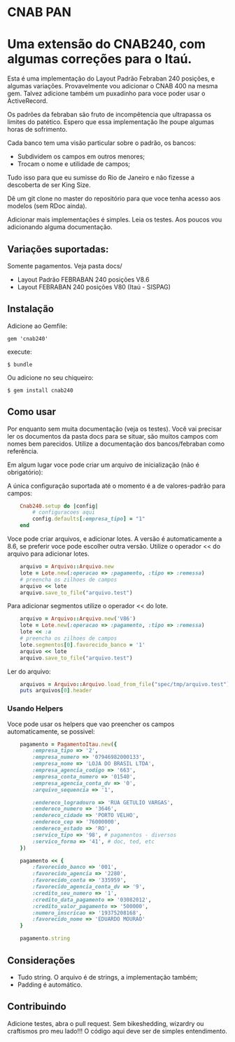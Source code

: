 # CNAB PAN

Uma extensão do CNAB240, com algumas correções para o Itaú.
=======================================================


Esta é uma implementação do Layout Padrão Febraban 240 posições, e algumas variações. Provavelmente vou adicionar o CNAB 400 na mesma gem. Talvez adicione também um puxadinho para voce poder usar o ActiveRecord.


Os padrões da febraban são fruto de incompêtencia que ultrapassa os limites do patético. Espero que essa implementação lhe poupe algumas horas de sofrimento. 

Cada banco tem uma visão particular sobre o padrão, os bancos:

- Subdividem os campos em outros menores;
- Trocam o nome e utilidade de campos;

Tudo isso para que eu sumisse do Rio de Janeiro e não fizesse a descoberta de ser King Size.

Dê um git clone no master do repositório para que voce tenha acesso aos modelos (sem RDoc ainda).


Adicionar mais implementações é simples. Leia os testes. Aos poucos vou adicionando alguma documentação.


## Variações suportadas:

Somente pagamentos. Veja pasta docs/ 

- Layout Padrão FEBRABAN 240 posições V8.6 
- Layout FEBRABAN 240 posições V80 (Itaú - SISPAG)


## Instalação

Adicione ao Gemfile:

    gem 'cnab240'

execute:

    $ bundle

Ou adicione no seu chiqueiro:

    $ gem install cnab240

## Como usar

Por enquanto sem muita documentação (veja os testes). Você vai precisar ler os documentos da pasta docs para se situar, são muitos campos com nomes bem parecidos. Utilize a documentação dos bancos/febraban como referência.


Em algum lugar voce pode criar um arquivo de inicialização (não é obrigatório):

A única configuração suportada até o momento é a de valores-padrão para campos:

```ruby
	Cnab240.setup do |config|
		# configuracoes aqui
		config.defaults[:empresa_tipo] = "1"
	end
```

Voce pode criar arquivos, e adicionar lotes. A versão é automaticamente a 8.6, se preferir voce pode escolher outra versão. Utilize o operador << do arquivo para adicionar lotes.

```ruby
	arquivo = Arquivo::Arquivo.new
	lote = Lote.new(:operacao => :pagamento, :tipo => :remessa)
	# preencha os zilhoes de campos
	arquivo << lote
	arquivo.save_to_file("arquivo.test")
```
Para adicionar segmentos utilize o operador << do lote.

```ruby
	arquivo = Arquivo::Arquivo.new('V86')
	lote = Lote.new(:operacao => :pagamento, :tipo => :remessa)
	lote << :a
	# preencha os zilhoes de campos
	lote.segmentos[0].favorecido_banco = '1'
	arquivo << lote
	arquivo.save_to_file("arquivo.test")
```

Ler do arquivo:

```ruby
	arquivos = Arquivo::Arquivo.load_from_file("spec/tmp/arquivo.test") # array de objetos Arquivo
	puts arquivos[0].header
```

### Usando Helpers

Voce pode usar os helpers que vao preencher os campos automaticamente, se possivel:

```ruby
	pagamento = PagamentoItau.new({ 
		:empresa_tipo => '2',
		:empresa_numero => '07946982000133',
		:empresa_nome => 'LOJA DO BRASIL LTDA',
		:empresa_agencia_codigo => '663',
		:empresa_conta_numero => '01540',
		:empresa_agencia_conta_dv => '0',
		:arquivo_sequencia => '1',

		:endereco_logradouro => 'RUA GETULIO VARGAS',
		:endereco_numero => '3646',
		:endereco_cidade => 'PORTO VELHO',
		:endereco_cep => '76000000',
		:endereco_estado => 'RO',
		:servico_tipo => '98', # pagamentos - diversos
		:servico_forma => '41', # doc, ted, etc
	})

	pagamento << { 
		:favorecido_banco => '001',
		:favorecido_agencia => '2280',
		:favorecido_conta => '335959',
		:favorecido_agencia_conta_dv => '9',
		:credito_seu_numero => '1',
		:credito_data_pagamento => '03082012',
		:credito_valor_pagamento => '500000',
		:numero_inscricao => '19375208168',
		:favorecido_nome => 'EDUARDO MOURAO'
	}

	pagamento.string
```
		
## Considerações

- Tudo string. O arquivo é de strings, a implementação também;
- Padding é automático.

## Contribuindo

Adicione testes, abra o pull request. Sem bikeshedding, wizardry ou craftismos pro meu lado!!! O código aqui deve ser de simples entendimento. 

